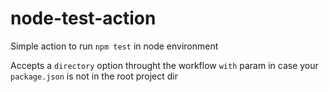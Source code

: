 # node-test-action

Simple action to run `npm test` in node environment

Accepts a `directory` option throught the workflow `with` param in case your `package.json` is not in the root project dir

